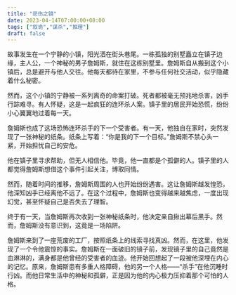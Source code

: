 ```yaml
---
title: "悲伤之镜"
date: 2023-04-14T07:00:00+08:00
tags: ["叙诡","谋杀","推理"]
draft: false
---
```


故事发生在一个宁静的小镇，阳光洒在街头巷尾。一栋孤独的别墅矗立在镇子边缘，主人公，一个神秘的男子詹姆斯，就住在这栋别墅里。詹姆斯自从搬到这个小镇后，总是避开与他人交往。他每天都待在家里，不参与任何社交活动，似乎隐藏着什么秘密。

然而，这个小镇的宁静被一系列离奇的命案打破。死者都被毫无预兆地杀害，凶手行踪难寻。有人怀疑，这是一起疯狂的连环杀人案。镇子里的居民开始恐慌，纷纷小心翼翼地过着每一天。

詹姆斯也成了这场恐怖连环杀手的下一个受害者。有一天，他独自在家时，突然发现了一张神秘的纸条。纸条上写着：“你是我的下一个目标。”詹姆斯不禁心头一紧，开始担忧自己的安危。

他在镇子里寻求帮助，但无人相信他。毕竟，他一直都是个孤僻的人。镇子里的人都觉得詹姆斯想借这个事件引起关注，博取同情。

然而，随着时间的推移，詹姆斯周围的人也开始纷纷遇害。这让詹姆斯越发惶恐，他深知凶手已经离他不远了。在这个过程中，詹姆斯也变得越来越焦虑，一度出现幻觉，甚至怀疑自己是否失去了理智。

终于有一天，当詹姆斯再次收到一张神秘纸条时，他决定亲自揪出幕后黑手。然而，詹姆斯没有意识到，这竟是一场陷阱。

詹姆斯来到了一座荒废的工厂，按照纸条上的线索寻找真凶。然而，在这里，他发现了一个令他震惊的事实。詹姆斯在一面破旧的镜子前，发现镜子里的自己竟然是血淋淋的，满身都是他曾经的受害者的血迹。他开始回想起了一段被他深埋在内心的记忆。原来，詹姆斯患有多重人格障碍，他的另一个人格——“杀手”在他沉睡时行凶。而他日常生活中的神秘和孤僻，正是因为他的内心极力压抑着那个可怕的人格。